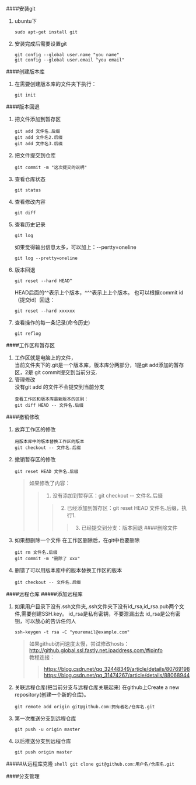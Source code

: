####安装git 
1. ubuntu下
    ```shell
    sudo apt-get install git
    ```
2. 安装完成后需要设置git
    ```shell
    git config --global user.name "you name"
    git config --global user.email "you email"
    ```
####创建版本库
1. 在需要创建版本库的文件夹下执行：
    ``` shell
    git init
    ```

####版本回退
1. 把文件添加到暂存区
    ```shell
    git add 文件名.后缀
    git add 文件名2.后缀
    git add 文件名3.后缀
    ```
2. 把文件提交到仓库
    ```shell
    git commit -m "这次提交的说明"
    ```
3. 查看仓库状态
    ```shell
    git status
    ```
4. 查看修改内容
    ```shell
    git diff
    ```
5. 查看历史记录
    ```shell
    git log
    ```
    如果觉得输出信息太多，可以加上：--pertty=oneline
    ```shell
    git log --pretty=oneline
    ```
6. 版本回退
    ```shell
    git reset --hard HEAD^
    ```
    HEAD后面的^^表示上个版本，^^^表示上上个版本。
    也可以根据commit id（提交id）回退：
    ```shell
    git reset --hard xxxxxx
7. 查看操作的每一条记录(命令历史)
    ```shell
    git reflog
    ```
####工作区和暂存区
1. 工作区就是电脑上的文件，  
    当前文件夹下的.git是一个版本库，版本库分两部分，1是git add添加的暂存区，2是 git commit提交到当前分支.  
2. 管理修改    
    没有git add 的文件不会提交到当前分支
    ```shell
    查看工作区和版本库最新版本的区别：
    git diff HEAD -- 文件名.后缀
    ```
####撤销修改
1. 放弃工作区的修改
    ```shell
    用版本库中的版本替换工作区的版本
    git checkout -- 文件名.后缀
    ```  
2. 撤销暂存区的修改
    ```shell
    git reset HEAD 文件名.后缀
    ```
    >如果修改了内容：
    >>1. 没有添加到暂存区：git checkout -- 文件名.后缀 
    >>>2. 已经添加到暂存区：git reset HEAD 文件名.后缀，执行1.
    >>>>3. 已经提交到分支：版本回退
####删除文件
1. 如果想删除一个文件
    在工作区删除后，在git中也要删除
    ```shell
    git rm 文件名.后缀
    git commit -m "删除了 xxx"
2. 删错了可以用版本库中的版本替换工作区的版本
    ```shell
    git checkout -- 文件名.后缀
    ```

####远程仓库
#####添加远程库
1. 如果用户目录下没有.ssh文件夹,.ssh文件夹下没有id_rsa,id_rsa.pub两个文件,需要创建SSH.key。
    id_rsa是私有密钥，不要泄漏出去
    id_rsa是公有密钥，可以放心的告诉任何人
    ```shell
    ssh-keygen -t rsa -C "youremail@example.com"
    ```
    >如果github访问速度太慢，尝试修改hosts：  
    http://github.global.ssl.fastly.net.ipaddress.com/#ipinfo  
    教程连接：
    >>https://blog.csdn.net/qq_32448349/article/details/80769198  
    https://blog.csdn.net/qq_31474267/article/details/88068944
2. 关联远程仓库(把当前分支与远程仓库关联起来)
    在github上Create a new repository(创建一个新的仓库)。
    ```shell
    git remote add origin git@github.com:拥有者名/仓库名.git
    ```
3. 第一次推送分支到远程仓库
    ```shell
    git push -u origin master
    ```
4. 以后推送分支到远程仓库
    ```shell
    git push origin master
    ```
#####从远程库克隆
    ```shell
    git clone git@github.com:用户名/仓库名.git
    ```

####分支管理
